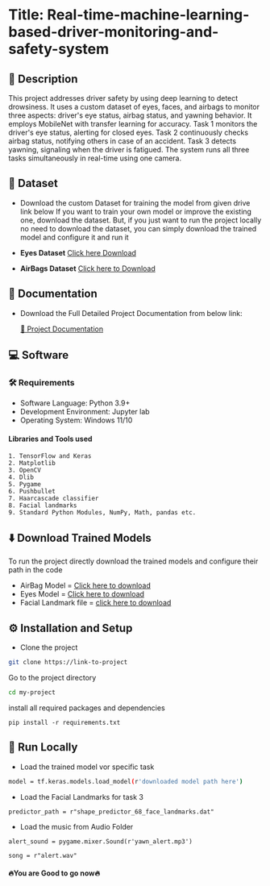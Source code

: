 
# Title: Real-time-machine-learning-based-driver-monitoring-and-safety-system

## 📃 Description
This project addresses driver safety by using deep learning to detect drowsiness. It uses a custom dataset of eyes, faces, and airbags to monitor three aspects: driver's eye status, airbag status, and yawning behavior. It employs MobileNet with transfer learning for accuracy. Task 1 monitors the driver's eye status, alerting for closed eyes. Task 2 continuously checks airbag status, notifying others in case of an accident. Task 3 detects yawning, signaling when the driver is fatigued. The system runs all three tasks simultaneously in real-time using one camera.

## 💾 Dataset

- Download the custom Dataset for training the model from given drive link below 
If you want to train your own model or improve the existing one, download the dataset. But, if you just want to run the project locally no need to download the dataset, you can simply download the trained model and configure it and run it

- **Eyes Dataset** [Click here Download](https://drive.google.com/drive/folders/15mozP6NZxFSSSgO83QmTkhYAKTX6vOJP?usp=drive_link)

- **AirBags Dataset** [Click here to Download](https://drive.google.com/drive/folders/1iSBYJlMU0f97S1tR2WaE01sgIm0KLu96?usp=sharing)
## 📝 Documentation

- Download the Full Detailed Project Documentation from below link:

   [📖 Project Documentation](https://docs.google.com/document/d/1SeK7tihYwkUC1ifVm5u0VT3iYCmQBAJx/edit?usp=sharing&ouid=110092910534116920006&rtpof=true&sd=true)    
## 💻 Software

### 🛠️ Requirements

- Software Language: Python 3.9+
- Development Environment: Jupyter lab
- Operating System: Windows 11/10

#### Libraries and Tools used

    1. TensorFlow and Keras 
    2. Matplotlib 
    3. OpenCV 
    4. Dlib 
    5. Pygame 
    6. Pushbullet
    7. Haarcascade classifier
    8. Facial landmarks
    9. Standard Python Modules, NumPy, Math, pandas etc.

## ⬇️ Download Trained Models

To run the project directly download the trained models and configure their path in the code

- AirBag Model = [Click here to download](https://drive.google.com/file/d/1PHxW0aaCsjn40RQw9U6ZJDX04hiwoz-U/view?usp=drive_link)
- Eyes Model = [Click here to download](https://drive.google.com/file/d/1bZy9uS0h1h-guoBb4VxqEfSO8soZmReP/view?usp=drive_link)
- Facial Landmark file = [click here to download](https://drive.google.com/file/d/1sI953kULpH75BVh3_KQ-TfSQJ-8YJCE3/view?usp=drive_link)


## ⚙️ Installation and Setup

- Clone the project

```bash
git clone https://link-to-project
```

Go to the project directory

```bash
cd my-project
```

install all required packages and dependencies

```
pip install -r requirements.txt
```


## 🚀 Run Locally


- Load the trained model vor specific task

```bash
model = tf.keras.models.load_model(r'downloaded model path here')
```

- Load the Facial Landmarks for task 3
```
predictor_path = r"shape_predictor_68_face_landmarks.dat"

```

- Load the music from Audio Folder

```
alert_sound = pygame.mixer.Sound(r'yawn_alert.mp3')

song = r"alert.wav"

```
#### 🔥You are Good to go now🔥
